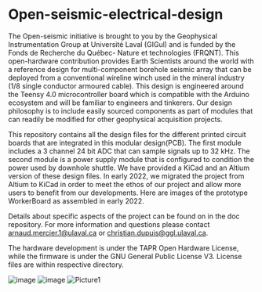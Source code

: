 
# Open-seismic-electrical-design


The Open-seismic initiative is brought to you by the Geophysical Instrumentation Group at Université Laval (GIGul) and is funded by the Fonds de Recherche du Québec- Nature et technologies (FRQNT). This open-hardware contribution provides Earth Scientists around the world with a reference design for multi-component borehole seismic array that can be deployed from a conventional wireline winch used in the mineral industry (1/8 single conductor armoured cable). This design is engineered around the Teensy 4.0 microcontroller board which is compatible with the Arduino ecosystem and will be familiar to engineers and tinkerers. Our design philosophy is to include easily sourced components as part of modules that can readily be modified for other geophysical acquisition projects.

This repository contains all the design files for the different printed circuit boards that are integrated in this modular design(PCB). The first module includes a 3 channel 24 bit ADC that can sample signals up to 32 kHz. The second module is a power supply module that is configured to condition the power used by downhole shuttle. We have provided a KiCad and an Altium version of these design files. In early 2022, we migrated the project from Altium to KiCad in order to meet the ethos of our project and allow more users to benefit from our developments. Here are images of the prototype WorkerBoard as assembled in early 2022. 

 Details about specific aspects of the project can be found on in the doc repository. For more information and questions please contact arnaud.mercier.1@ulaval.ca or christian.dupuis@ggl.ulaval.ca.
 
 The hardware development is under the TAPR Open Hardware License, while the firmware is under the GNU General Public License V3. License files are within respective directory.

![image](https://user-images.githubusercontent.com/38730912/153872827-c47ddce4-cb3c-4156-bcbe-bb41ba10c517.png)
![image](https://user-images.githubusercontent.com/38730912/153872998-007bc6d1-7975-4f19-a47e-51ed3ab2b91d.png)
![Picture1](https://user-images.githubusercontent.com/38730912/160157231-3b96a8ad-f0ee-4be0-9309-2ac21922c679.png)
